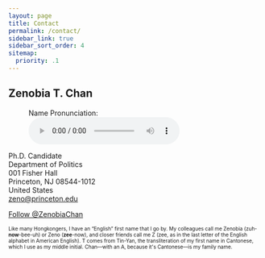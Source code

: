 ```yaml
---
layout: page
title: Contact
permalink: /contact/
sidebar_link: true
sidebar_sort_order: 4
sitemap:
  priority: .1
---
```


## Zenobia T. Chan

<figure>
    <figcaption>Name Pronunciation:</figcaption>
    <audio
        controls
        src="/assets/pronunciation.m4a">
            Your browser does not support the
            <code>audio</code> element.
    </audio>
</figure> 


Ph.D. Candidate <br>
Department of Politics <br>
001 Fisher Hall <br>
Princeton, NJ 08544-1012 <br>
United States <br>
<a href="mailto:zeno@princeton.edu" target="_blank">zeno@princeton.edu</a>


<a href="https://twitter.com/ZenobiaChan?ref_src=twsrc%5Etfw" class="twitter-follow-button" data-show-count="false">Follow @ZenobiaChan</a><script async src="https://platform.twitter.com/widgets.js" charset="utf-8"></script>


<p><span style="font-size: 10px;">
	Like many Hongkongers, I have an “English” first name that I go by. My colleagues call me Zenobia (zuh-<b>now</b>-bee-uh) or Zeno (<b>zee</b>-now), and closer friends call me Z (zee, as in the last letter of the English alphabet in American English). T comes from Tin-Yan, the transliteration of my first name in Cantonese, which I use as my middle initial. Chan––with an A, because it's Cantonese––is my family name. 
</span></p>



